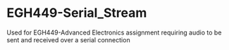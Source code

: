 # EGH449-Serial_Stream
Used for EGH449-Advanced Electronics assignment requiring audio to be sent and received over a serial connection
